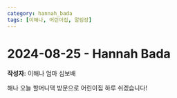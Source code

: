 ```yaml
---
category: hannah_bada
tags: [이해나, 어린이집, 알림장]
---
```


# 2024-08-25 - Hannah Bada

**작성자:** 이해나 엄마 심보배  

해나 오늘 할머니댁 방문으로 
어린이집 하루 쉬겠습니다!

